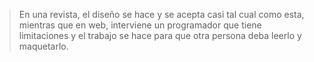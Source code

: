 >En una revista, el diseño se hace y se acepta casi tal cual como esta, mientras que en web, interviene un programador que tiene limitaciones y el trabajo se hace para que otra persona deba leerlo y maquetarlo.